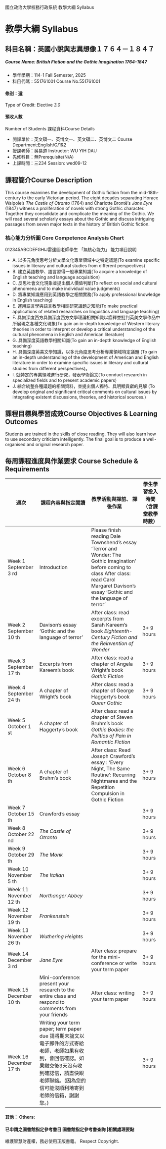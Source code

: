 國立政治大學校務行政系統 教學大綱 Syllabus
# 教學大綱 Syllabus
##  科目名稱：英國小說與志異想像１７６４－１８４７
#####  Course Name: British Fiction and the Gothic Imagination 1764-1847
  * 學年學期：114-1 Fall Semester, 2025 
  * 科目代碼：551761001 Course No.551761001
#### 修別：選
Type of Credit: Elective 
_3.0_
#### 預收人數
Number of Students
課程資料Course Details
  * 開課單位：英文碩一、英博文一、英文碩二、英博文二 Course Department:English/G/1&2 
  * 授課老師：吳易道 Instructor: WU YIH DAU 
  * 先修科目：無Prerequisite(N/A)
  * 上課時間：三234 Session: wed09-12
##  課程簡介Course Description
This course examines the development of Gothic fiction from the mid-18th-century to the early Victorian period. The eight decades separating Horace Walpole’s _The Castle of Otranto_ (1764) and Charlotte Brontё’s _Jane Eyre_ (1847) witness a proliferation of novels with strong Gothic character. Together they consolidate and complicate the meaning of the Gothic. We will read several scholarly essays about the Gothic and discuss intriguing passages from seven major texts in the history of British Gothic fiction.
###  核心能力分析圖 Core Competence Analysis Chart
012345ABCDEFGHIJ雷達圖老師學生
「無核心能力」 
能力項目說明
  * A. 以多元角度思考分析文學文化專業領域中之特定議題(To examine specific issues in literary and cultural studies from different perspectives)
  * B. 建立英語教學、語言習得一般專業知識(To acquire a knowledge of English teaching and language acquisition)
  * C. 反思社會文化現象並提出個人價值判斷(To reflect on social and cultural phenomena and to make individual value judgments)
  * D. 將專業知識應用到英語教學之相關實務(To apply professional knowledge in English teaching)
  * E. 運用語言學與語言教學相關研究議題之知能(To make practical applications of related researches on linguistics and language teaching)
  * F. 具備深度西方具備深度西方文學理論相關知識以詮釋並批判英美文學作品中所展現之各種文化現象(To gain an in-depth knowledge of Western literary theories in order to interpret or develop a critical understanding of the cultural phenomena in English and American literature)
  * G. 具備深度英語教學相關知識(To gain an in-depth knowledge of English teaching)
  * H. 具備深度英美文學知識，以多元角度思考分析專業領域特定議題 (To gain an in-depth understanding of the development of American and English literature in order to examine specific issues in literary and cultural studies from different perspectives)。 
  * I. 就特定的專業領域進行研究，發表學術論文(To conduct research in specialized fields and to present academic papers)
  * J. 綜合統整各種議題的相關資料，並提出個人獨特、具明顯貢獻的見解 (To develop original and significant critical comments on cultural issues by integrating existent discussions, theories, and historical sources.)
##  課程目標與學習成效Course Objectives & Learning Outcomes 
Students are trained in the skills of close reading. They will also learn how to use secondary criticism intelligently. The final goal is to produce a well-organised and original research paper.
##  每周課程進度與作業要求 Course Schedule & Requirements
週次 |  課程內容與指定閱讀 |  教學活動與課前、 課後作業 |  學生學習投入時間 （含課堂教學時數）  
---|---|---|---  
Week 1 September 3 rd  |  Introduction |  Please finish reading Dale Townshend’s essay ‘Terror and Wonder: The Gothic Imagination’ before coming to class After class: read Carol Margaret Davison’s essay ‘Gothic and the language of terror’ |   
Week 2 September 10 th  |  Davison’s essay ‘Gothic and the language of terror’ |  After class: read excerpts from Sarah Kareem’s book _Eighteenth-Century Fiction and the Reinvention of Wonder_ |  3+ 9 hours  
Week 3 September 17 th  |  Excerpts from Kareem’s book |  After class: read a chapter of Angela Wright’s book _Gothic Fiction_ |  3+ 9 hours  
Week 4 September 24 th  |  A chapter of Wright’s book |  After class: read a chapter of George Haggerty’s book _Queer Gothic_ |  3+ 9 hours  
Week 5 October 1 st  |  A chapter of Haggerty’s book |  After class: read a chapter of Steven Bruhm’s book _Gothic Bodies: the Politics of Pain in Romantic Fiction_ |   
Week 6 October 8 th  |  A chapter of Bruhm’s book |  After class: Read Joseph Crawford’s essay : ‘Every Night, The Same Routine’: Recurring Nightmares and the Repetition Compulsion in Gothic Fiction |  3+ 9 hours  
Week 7 October 15 th  |  Crawford’s essay |  |  3+ 9 hours  
Week 8 October 22 nd |  _The Castle of Otranto_ |  |  3+ 9 hours  
Week 9 October 29 th |  _The Monk_ |  |  3+ 9 hours  
Week 10 November 5 th |  _The Italian_ |  |  3+ 9 hours  
Week 11 November 12 th  |  _Northanger Abbey_ |  |  3+ 9 hours  
Week 12 November 19 th  |  _Frankenstein_ |  |  3+ 9 hours  
Week 13 November 26 th |  _Wuthering Heights_ |  |  3+ 9 hours  
Week 14 December 3 rd |  _Jane Eyre_ |  After class: prepare for the mini-conference or write your term paper |  3+ 9 hours  
Week 15 December 10 th |  Mini-conference: present your research to the entire class and respond to comments from your friends  |  After class: writing your term paper |  3+ 9 hours  
Week 16 December 17 th |  Writing your term paper; term paper due 請將期末論文以電子郵件的方式寄給老師，老師如果有收到，會回信確認。如果繳交後3天沒有收到確認信，請盡快跟老師聯絡。(因為您的信可能沒順利地寄到老師的信箱，謝謝您。) |  |  3+ 9 hours  
####  其他： Others:
####  已申請之圖書館指定參考書目  圖書館指定參考書查詢 |相關處理要點
維護智慧財產權，務必使用正版書籍。 Respect Copyright.